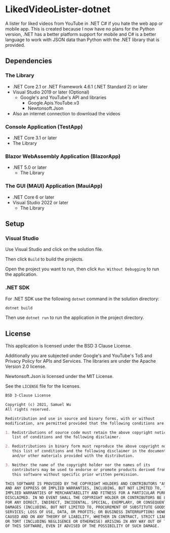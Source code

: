 # LikedVideoLister-dotnet

A lister for liked videos from YouTube in .NET C# if you hate the web app or
mobile app. This is created because I now have no plans for the Python version,
.NET has a better platform support for mobile and C# is a better language to
work with JSON data than Python with the .NET library that is provided.

## Dependencies

### The Library

- .NET Core 2.1 or .NET Framework 4.6.1 (.NET Standard 2) or later
- Visual Studio 2019 or later (Optional)
  - Google's and YouTube's API and libraries
    - Google.Apis.YouTube.v3
    - Newtonsoft.Json
- Also an internet connection to download the videos

### Console Application (TestApp)

- .NET Core 3.1 or later
- The Library

### Blazor WebAssembly Application (BlazorApp)

- .NET 5.0 or later
  - The Library

### The GUI (MAUI) Application (MauiApp)

- .NET Core 6 or later
- Visual Studio 2022 or later
  - The Library

## Setup

### Visual Studio

Use Visual Studio and click on the solution file.

Then click `Build` to build the projects.

Open the project you want to run, then click `Run Without Debugging` to
run the application.

### .NET SDK

For .NET SDK use the following `dotnet` command in the solution directory:

```bash
dotnet build
```

Then use `dotnet run` to run the application in the project directory.

## License

This application is licensed under the BSD 3 Clause License.

Additionally you are subjected under Google's and YouTube's ToS and Privacy
Policy for APIs and Services. The libraries are under the Apache Version 2.0
license.

Newtonsoft.Json is licensed under the MIT License.

See the `LICENSE` file for the licenses.

```markdown
BSD 3-Clause License

Copyright (c) 2021, Samuel Wu
All rights reserved.

Redistribution and use in source and binary forms, with or without
modification, are permitted provided that the following conditions are met:

1. Redistributions of source code must retain the above copyright notice, this
   list of conditions and the following disclaimer.

2. Redistributions in binary form must reproduce the above copyright notice,
   this list of conditions and the following disclaimer in the documentation
   and/or other materials provided with the distribution.

3. Neither the name of the copyright holder nor the names of its
   contributors may be used to endorse or promote products derived from
   this software without specific prior written permission.

THIS SOFTWARE IS PROVIDED BY THE COPYRIGHT HOLDERS AND CONTRIBUTORS "AS IS"
AND ANY EXPRESS OR IMPLIED WARRANTIES, INCLUDING, BUT NOT LIMITED TO, THE
IMPLIED WARRANTIES OF MERCHANTABILITY AND FITNESS FOR A PARTICULAR PURPOSE ARE
DISCLAIMED. IN NO EVENT SHALL THE COPYRIGHT HOLDER OR CONTRIBUTORS BE LIABLE
FOR ANY DIRECT, INDIRECT, INCIDENTAL, SPECIAL, EXEMPLARY, OR CONSEQUENTIAL
DAMAGES (INCLUDING, BUT NOT LIMITED TO, PROCUREMENT OF SUBSTITUTE GOODS OR
SERVICES; LOSS OF USE, DATA, OR PROFITS; OR BUSINESS INTERRUPTION) HOWEVER
CAUSED AND ON ANY THEORY OF LIABILITY, WHETHER IN CONTRACT, STRICT LIABILITY,
OR TORT (INCLUDING NEGLIGENCE OR OTHERWISE) ARISING IN ANY WAY OUT OF THE USE
OF THIS SOFTWARE, EVEN IF ADVISED OF THE POSSIBILITY OF SUCH DAMAGE.
```
